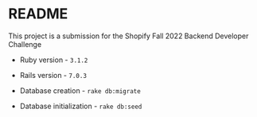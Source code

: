 # README

This project is a submission for the Shopify Fall 2022 Backend Developer Challenge

* Ruby version - ```3.1.2```

* Rails version - ```7.0.3```

* Database creation - ```rake db:migrate```

* Database initialization - ```rake db:seed```

